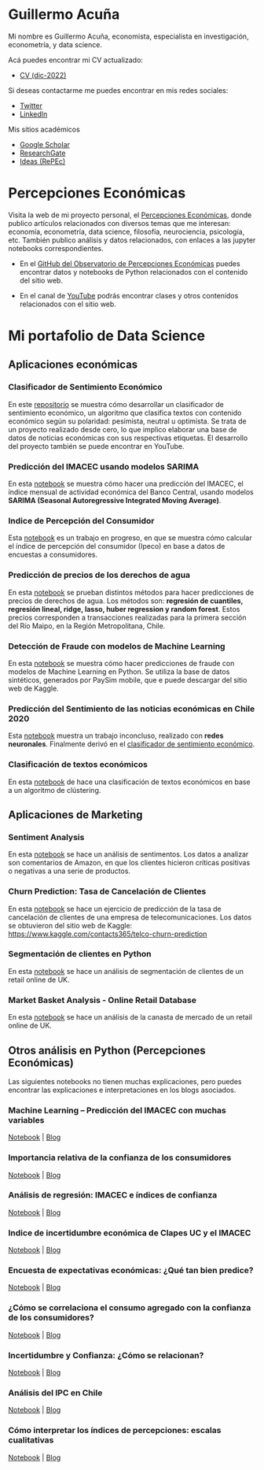 # Guillermo Acuña
Mi nombre es Guillermo Acuña, economista, especialista en investigación, econometría, y data science. 

Acá puedes encontrar mi CV actualizado:
- [CV (dic-2022)](https://1drv.ms/b/s!AknnacdUetsHhNoRckWx6dhfm-CPwA?e=BMd1Pe)


Si deseas contactarme me puedes encontrar en mis redes sociales:
- [Twitter](https://twitter.com/guillermoacuna)
- [LinkedIn](https://www.linkedin.com/in/guillermoacuna/)


Mis sitios académicos
- [Google Scholar](https://scholar.google.cl/citations?user=lV-J7MsAAAAJ&hl)
- [ResearchGate](https://www.researchgate.net/profile/Guillermo_Acuna3)
- [Ideas (RePEc)](https://ideas.repec.org/e/pac70.html)


# Percepciones Económicas
Visita la web de mi proyecto personal, el [Percepciones Económicas](https://www.percepcioneseconomicas.cl/), donde publico artículos relacionados con diversos temas que me interesan: economía, econometría, data science, filosofía, neurociencia, psicología, etc. También publico análisis y datos relacionados, con enlaces a las jupyter notebooks correspondientes.

- En el [GitHub del Observatorio de Percepciones Económicas](https://github.com/percepcioneseconomicas) puedes encontrar datos y notebooks de Python relacionados con el contenido del sitio web.

- En el canal de [YouTube](https://www.youtube.com/@PercepcionesEconomicas) podrás encontrar clases y otros contenidos relacionados con el sitio web.


# Mi portafolio de Data Science

## Aplicaciones económicas 

### Clasificador de Sentimiento Económico
En este [repositorio](https://github.com/percepcioneseconomicas/publicaciones/tree/main/econ-sent-class) se muestra cómo desarrollar un clasificador de sentimiento económico, un algoritmo que clasifica textos con contenido económico según su polaridad: pesimista, neutral u optimista. Se trata de un proyecto realizado desde cero, lo que implico elaborar una base de datos de noticias económicas con sus respectivas etiquetas. El desarrollo del proyecto también se puede encontrar en YouTube.

### Predicción del IMACEC usando modelos SARIMA
En esta [notebook](https://github.com/guillermo-acuna/guillermo-acuna.github.io/blob/main/ForecastingImacec.ipynb) se muestra cómo hacer una predicción del IMACEC, el índice mensual de actividad económica del Banco Central, usando modelos **SARIMA (Seasonal Autoregressive Integrated Moving Average)**.

### Indice de Percepción del Consumidor
Esta [notebook](https://github.com/guillermo-acuna/guillermo-acuna.github.io/blob/main/Ipeco.ipynb) es un trabajo en progreso, en que se muestra cómo calcular el índice de percepción del consumidor (Ipeco) en base a datos de encuestas a consumidores.

### Predicción de precios de los derechos de agua
En esta [notebook](https://github.com/guillermo-acuna/guillermo-acuna.github.io/blob/main/VAC.ipynb) se prueban distintos métodos para hacer predicciones de precios de derechos de agua. Los métodos son: **regresión de cuantiles, regresión lineal, ridge, lasso, huber regression y random forest**. Estos precios corresponden a transacciones realizadas para la primera sección del Río Maipo, en la Región Metropolitana, Chile.

### Detección de Fraude con modelos de Machine Learning
En esta [notebook](https://github.com/guillermo-acuna/guillermo-acuna.github.io/blob/main/SFDanalysis.ipynb) se muestra cómo hacer predicciones de fraude con modelos de Machine Learning en Python. Se utiliza la base de datos sintéticos, generados por PaySim mobile, que e puede descargar del sitio web de Kaggle.

### Predicción del Sentimiento de las noticias económicas en Chile 2020
Esta [notebook](https://github.com/guillermo-acuna/guillermo-acuna.github.io/blob/main/SentimentNews.ipynb) muestra un trabajo inconcluso, realizado con **redes neuronales**. Finalmente derivó en el [clasificador de sentimiento económico](https://github.com/percepcioneseconomicas/publicaciones/tree/main/econ-sent-class).

### Clasificación de textos económicos
En esta [notebook](https://github.com/guillermo-acuna/guillermo-acuna.github.io/blob/main/Text%20Clustering.ipynb) de hace una clasificación de textos económicos en base a un algoritmo de clústering.


## Aplicaciones de Marketing

### Sentiment Analysis
En esta [notebook](https://github.com/guillermo-acuna/guillermo-acuna.github.io/blob/main/SentimentAnalysis.ipynb) se hace un análisis de sentimentos. Los datos a analizar son comentarios de Amazon, en que los clientes hicieron críticas positivas o negativas a una serie de productos.

### Churn Prediction: Tasa de Cancelación de Clientes
En esta [notebook](https://github.com/guillermo-acuna/guillermo-acuna.github.io/blob/main/Churn.ipynb) se hace un ejercicio de predicción de la tasa de cancelación de clientes de una empresa de telecomunicaciones. Los datos se obtuvieron del sitio web de Kaggle: https://www.kaggle.com/contacts365/telco-churn-prediction

### Segmentación de clientes en Python
En esta [notebook](https://github.com/guillermo-acuna/guillermo-acuna.github.io/blob/main/CustSeg.ipynb) se hace un análisis de segmentación de clientes de un retail online de UK. 

### Market Basket Analysis - Online Retail Database
En esta [notebook](https://github.com/guillermo-acuna/guillermo-acuna.github.io/blob/main/MBAonlineRetail.ipynb) se hace un análisis de la canasta de mercado de un retail online de UK. 


## Otros análisis en Python (Percepciones Económicas)
Las siguientes notebooks no tienen muchas explicaciones, pero puedes encontrar las explicaciones e interpretaciones en los blogs asociados.


### Machine Learning – Predicción del IMACEC con muchas variables
[Notebook](https://github.com/percepcioneseconomicas/publicaciones/blob/main/prediccion_imacec/prediccion_imacec%20-%20pandemia.ipynb) | 
[Blog](https://www.percepcioneseconomicas.cl/analisis/machine-learning-prediccion-del-imacec-con-muchas-variables/)

### Importancia relativa de la confianza de los consumidores
[Notebook](https://github.com/percepcioneseconomicas/publicaciones/blob/main/importancia/importancia.ipynb) | 
[Blog](https://www.percepcioneseconomicas.cl/analisis/importancia-relativa-de-los-indices-de-confianza/)

### Análisis de regresión: IMACEC e índices de confianza
[Notebook](https://github.com/percepcioneseconomicas/publicaciones/blob/main/imacec_regresiones/regresiones-imacec.ipynb) | 
[Blog](https://www.percepcioneseconomicas.cl/analisis/analisis-de-regresion-imacec-e-indices-de-confianza/)

### Indice de incertidumbre económica de Clapes UC y el IMACEC
[Notebook](https://github.com/percepcioneseconomicas/publicaciones/blob/main/iiec_imacec/iiec_imacec.ipynb) | 
[Blog](https://www.percepcioneseconomicas.cl/analisis/indice-de-incertidumbre-economica-de-clapes-uc-y-el-imacec/)

### Encuesta de expectativas económicas: ¿Qué tan bien predice?
[Notebook](https://github.com/percepcioneseconomicas/publicaciones/tree/main/bc_exp_imacec_inflacion) | 
[Blog](https://www.percepcioneseconomicas.cl/analisis/encuesta-de-expectativas-economicas-que-tan-bien-predice/)

### ¿Cómo se correlaciona el consumo agregado con la confianza de los consumidores?
[Notebook](https://github.com/percepcioneseconomicas/publicaciones/blob/main/consumo_y_confianza/consumo_y_confianza.ipynb) | 
[Blog](https://www.percepcioneseconomicas.cl/analisis/como-se-correlaciona-el-consumo-agregado-con-la-confianza-de-los-consumidores/)

### Incertidumbre y Confianza: ¿Cómo se relacionan?
[Notebook](https://github.com/percepcioneseconomicas/publicaciones/blob/main/incertidumbre_y_confianza/epuc_vs_confianza.ipynb) | 
[Blog](https://www.percepcioneseconomicas.cl/analisis/incertidumbre-y-confianza-como-se-relacionan/)

### Análisis del IPC en Chile
[Notebook](https://github.com/percepcioneseconomicas/publicaciones/blob/main/variacion_precios/precios.ipynb) | 
[Blog](https://www.percepcioneseconomicas.cl/analisis/como-han-variado-los-precios-en-chile/)

### Cómo interpretar los índices de percepciones: escalas cualitativas
[Notebook](https://github.com/percepcioneseconomicas/publicaciones/blob/main/escala_cualitativa/escala_cualitativa.ipynb) | 
[Blog](https://www.percepcioneseconomicas.cl/indices/como-interpretar-los-indices-de-percepciones-escalas-cualitativas/)
